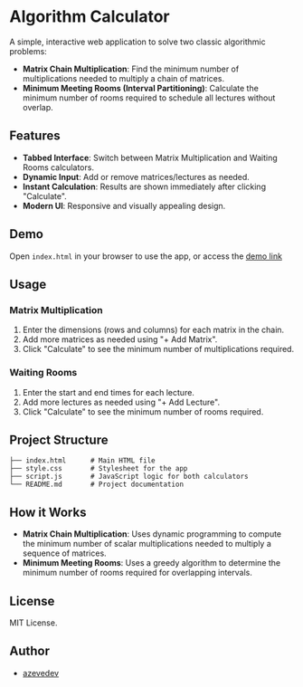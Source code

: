 # Algorithm Calculator

A simple, interactive web application to solve two classic algorithmic problems:

- **Matrix Chain Multiplication**: Find the minimum number of multiplications needed to multiply a chain of matrices.
- **Minimum Meeting Rooms (Interval Partitioning)**: Calculate the minimum number of rooms required to schedule all lectures without overlap.

## Features

- **Tabbed Interface**: Switch between Matrix Multiplication and Waiting Rooms calculators.
- **Dynamic Input**: Add or remove matrices/lectures as needed.
- **Instant Calculation**: Results are shown immediately after clicking "Calculate".
- **Modern UI**: Responsive and visually appealing design.

## Demo

Open `index.html` in your browser to use the app, or access the [demo link](https://azevedev.github.io/paa/)

## Usage

### Matrix Multiplication
1. Enter the dimensions (rows and columns) for each matrix in the chain.
2. Add more matrices as needed using "+ Add Matrix".
3. Click "Calculate" to see the minimum number of multiplications required.

### Waiting Rooms
1. Enter the start and end times for each lecture.
2. Add more lectures as needed using "+ Add Lecture".
3. Click "Calculate" to see the minimum number of rooms required.

## Project Structure

```
├── index.html      # Main HTML file
├── style.css       # Stylesheet for the app
├── script.js       # JavaScript logic for both calculators
└── README.md       # Project documentation
```

## How it Works

- **Matrix Chain Multiplication**: Uses dynamic programming to compute the minimum number of scalar multiplications needed to multiply a sequence of matrices.
- **Minimum Meeting Rooms**: Uses a greedy algorithm to determine the minimum number of rooms required for overlapping intervals.

## License

MIT License.

## Author

- [azevedev](https://github.com/azevedev)
